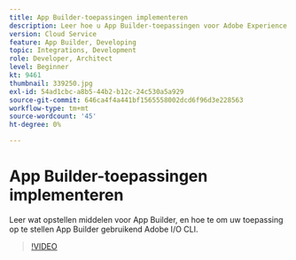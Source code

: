 ```yaml
---
title: App Builder-toepassingen implementeren
description: Leer hoe u App Builder-toepassingen voor Adobe Experience Manager (AEM) as a Cloud Service kunt implementeren.
version: Cloud Service
feature: App Builder, Developing
topic: Integrations, Development
role: Developer, Architect
level: Beginner
kt: 9461
thumbnail: 339250.jpg
exl-id: 54ad1cbc-a8b5-44b2-b12c-24c530a5a929
source-git-commit: 646ca4f4a441bf1565558002dcd6f96d3e228563
workflow-type: tm+mt
source-wordcount: '45'
ht-degree: 0%

---
```


# App Builder-toepassingen implementeren

Leer wat opstellen middelen voor App Builder, en hoe te om uw toepassing op te stellen App Builder gebruikend Adobe I/O CLI.

>[!VIDEO](https://video.tv.adobe.com/v/339250/?quality=12&learn=on)
